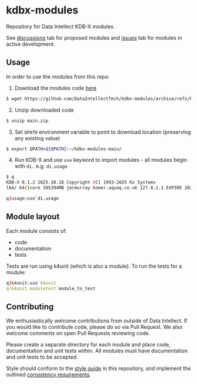 # kdbx-modules

Repository for Data Intellect KDB-X modules.

See [discussions](https://github.com/DataIntellectTech/kdbx-modules/discussions)
tab for proposed modules and
[issues](https://github.com/DataIntellectTech/kdbx-modules/issues) tab for
modules in active development.

## Usage

In order to use the modules from this repo:

1. Download the modules code [here](https://github.com/DataIntellectTech/kdbx-modules/archive/refs/heads/main.zip)
  ```bash
  $ wget https://github.com/DataIntellectTech/kdbx-modules/archive/refs/heads/main.zip
  ```
2. Unzip downloaded code
  ```bash
  $ unzip main.zip
  ```
3. Set `QPATH` environment variable to point to download location (preserving any existing value)
  ```bash
  $ export QPATH=${QPATH}:~/kdbx-modules-main/
  ```
4. Run KDB-X and use `use` keyword to import modules - all modules begin with `di.` e.g. `di.usage`
  ```bash
  $ q
  KDB-X 0.1.2 2025.10.18 Copyright (C) 1993-2025 Kx Systems
  l64/ 64()core 385394MB jmcmurray homer.aquaq.co.uk 127.0.1.1 EXPIRE 2026.03.26 dataintellect.com KXMS #95155

  q)usage:use`di.usage
  ```

## Module layout

Each module consists of: 

* code
* documentation
* tests

Tests are run using k4unit (which is also a module). To run the tests for a module: 

```q
q)k4unit:use`k4unit
q)k4unit.moduletest`module_to_test
```

## Contributing

We enthusiastically welcome contributions from outside of Data Intellect. If you
would like to contribute code, please do so via Pull Request. We also welcome
comments on open Pull Requests reviewing code.

Please create a separate directory for each module and place code,
documentation and unit tests within. All modules must have documentation and
unit tests to be accepted.

Style should conform to the [style guide](style.md) in this repository,
and implement the outlined [consistency requirements](consistency.md). 
